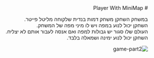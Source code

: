 <div lang="he" dir="rtl">
# Player With MiniMap

במשחק השחקן משחק דמות בנדית שלקוחה מליטל פייטר.\
השחקן יכול לנוע במפה ויש לו מיני מפה של המשחק.\
העולם שלו סגור יש גבולות למפה ואם אנסה לעבור אותם לא יצליח.\
השחקן יכול לנוע ימינה ושמאלה בלבד.

![game-part2](https://user-images.githubusercontent.com/58264273/139933856-9fc3b2a0-c793-41a9-a5e6-833ca6acc91b.png)
</div>
